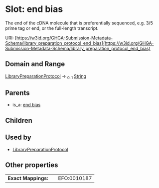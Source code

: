 
# Slot: end bias


The end of the cDNA molecule that is preferentially sequenced, e.g. 3/5 prime tag or end, or the full-length transcript.

URI: [https://w3id.org/GHGA-Submission-Metadata-Schema/library_preparation_protocol_end_bias](https://w3id.org/GHGA-Submission-Metadata-Schema/library_preparation_protocol_end_bias)


## Domain and Range

[LibraryPreparationProtocol](LibraryPreparationProtocol.md) &#8594;  <sub>0..1</sub> [String](types/String.md)

## Parents

 *  is_a: [end bias](end_bias.md)

## Children


## Used by

 * [LibraryPreparationProtocol](LibraryPreparationProtocol.md)

## Other properties

|  |  |  |
| --- | --- | --- |
| **Exact Mappings:** | | EFO:0010187 |

